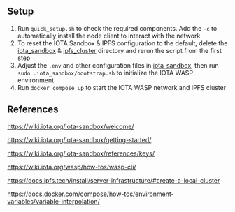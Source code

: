 ## Setup
1. Run `quick_setup.sh` to check the required components. Add the `-c` to automatically install the node client to interact with the network
2. To reset the IOTA Sandbox & IPFS configuration to the default, delete the [iota_sandbox](./iota_sandbox/) & [ipfs_cluster](./ipfs_cluster) directory and rerun the script from the first step
3. Adjust the `.env` and other configuration files in [iota_sandbox](./iota_sandbox/), then run `sudo .iota_sandbox/bootstrap.sh` to initialize the IOTA WASP environment
4. Run `docker compose up` to start the IOTA WASP network and IPFS cluster

## References
https://wiki.iota.org/iota-sandbox/welcome/

https://wiki.iota.org/iota-sandbox/getting-started/

https://wiki.iota.org/iota-sandbox/references/keys/

https://wiki.iota.org/wasp/how-tos/wasp-cli/

https://docs.ipfs.tech/install/server-infrastructure/#create-a-local-cluster

https://docs.docker.com/compose/how-tos/environment-variables/variable-interpolation/
